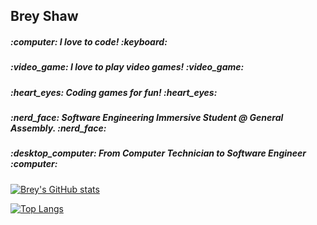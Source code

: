 ## Brey Shaw


<h5>:computer: I love to code! :keyboard:</h5>
<h5>:video_game: I love to play video games! :video_game:</h5>
<h5>:heart_eyes: Coding games for fun! :heart_eyes:</h5>
<h5>:nerd_face: Software Engineering Immersive Student @ General Assembly. :nerd_face:</h5>
<h5>:desktop_computer: From Computer Technician to Software Engineer :computer:</h5>

[![Brey's GitHub stats](https://github-readme-stats.vercel.app/api?username=breyshaw&hide=stars,issues&theme=tokyonight)](https://github.com/breyshaw/github-readme-stats)

[![Top Langs](https://github-readme-stats.vercel.app/api/top-langs/?username=breyshaw&layout=compact&theme=tokyonight)](https://github.com/breyshaw/github-readme-stats)